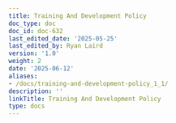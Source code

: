 ```yaml
---
title: Training And Development Policy
doc_type: doc
doc_id: doc-632
last_edited_date: '2025-05-25'
last_edited_by: Ryan Laird
version: '1.0'
weight: 2
date: '2025-06-12'
aliases:
- /docs/training-and-development-policy_1_1/
description: ''
linkTitle: Training And Development Policy
type: docs
---
```


<!-- Unsupported block type: unsupported -->
